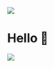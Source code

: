 ![](https://hit.yhype.me/github/profile?user_id=1999142)

# Hello 👋

![](https://komarev.com/ghpvc/?username=fabianmossberg&style=flat-square)



<!--
**fabianmossberg/fabianmossberg** is a ✨ _special_ ✨ repository because its `README.md` (this file) appears on your GitHub profile.

Here are some ideas to get you started:

- 🔭 I’m currently working on ...
- 🌱 I’m currently learning ...
- 👯 I’m looking to collaborate on ...
- 🤔 I’m looking for help with ...
- 💬 Ask me about ...
- 📫 How to reach me: ...
- 😄 Pronouns: ...
- ⚡ Fun fact: ...
-->


